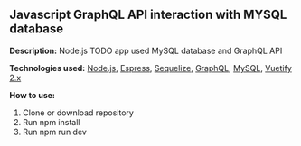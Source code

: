 ## Javascript GraphQL API interaction with MYSQL database ##

**Description:** 
Node.js TODO app used MySQL database and GraphQL API

**Technologies used:** [Node.js](https://metanit.com/web/nodejs/1.1.php), [Espress](https://metanit.com/web/nodejs/4.1.php), [Sequelize](https://sequelize.org/master/), [GraphQL](https://graphql.org/), [MySQL](https://www.mysql.com/), [Vuetify 2.x](https://vuetifyjs.com/en/)

**How to use:**
1. Clone or download repository
2. Run npm install
3. Run npm run dev
